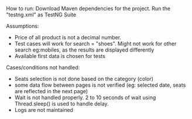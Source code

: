 How to run:
Download Maven dependencies for the project.
Run the "testng.xml" as TestNG Suite

Assumptions:
- Price of all product is not a decimal number.  
- Test cases will work for search = "shoes". Might not work for other search eg:mobiles, as the results are displayed differently
- Available first data is chosen for tests

Cases/conditions not handled:
- Seats selection is not done based on the category (color)
- some data flow between pages is not verified (eg: selected date, seats are reflected in the next page)
- Wait is not handled properly. 2 to 10 seconds of wait using Thread.sleep() is used to handle delay.
- Logs are not maintained

